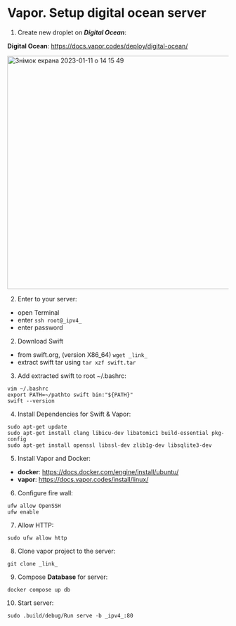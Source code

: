 # Vapor. Setup digital ocean server 

1. Create new droplet on **_Digital Ocean_**:

  **Digital Ocean**: https://docs.vapor.codes/deploy/digital-ocean/

  <img width="531" alt="Знімок екрана 2023-01-11 о 14 15 49" src="https://user-images.githubusercontent.com/55681878/211816502-32ffc69c-82c6-4318-bf6b-a3c0adbd7762.png">

2. Enter to your server:
  - open Terminal
  - enter ``` ssh root@_ipv4_ ```
  - enter password

2. Download Swift
- from swift.org, (version X86_64)
```wget _link_```
- extract swift tar using 
```tar xzf swift.tar```

3. Add extracted swift to root ~/.bashrc:

```
vim ~/.bashrc
export PATH=~/pathto swift bin:"${PATH}"
swift --version
```

4. Install Dependencies for Swift & Vapor:

```
sudo apt-get update
sudo apt-get install clang libicu-dev libatomic1 build-essential pkg-config
sudo apt-get install openssl libssl-dev zlib1g-dev libsqlite3-dev
```

5. Install Vapor and Docker:

- **docker**: https://docs.docker.com/engine/install/ubuntu/
- **vapor**: https://docs.vapor.codes/install/linux/

6. Configure fire wall:

```
ufw allow OpenSSH
ufw enable
```

7. Allow HTTP:

```sudo ufw allow http```

8. Clone vapor project to the server:

```git clone _link_```

9. Compose **Database** for server:
  
```docker compose up db ```

10. Start server:

```sudo .build/debug/Run serve -b _ipv4_:80```

